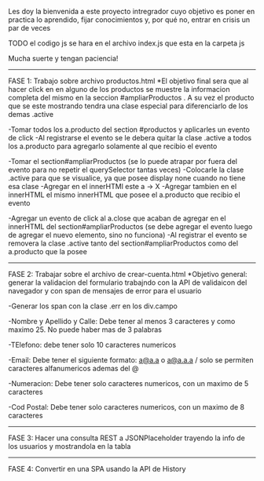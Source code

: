 Les doy la bienvenida a este proyecto intregrador cuyo objetivo es poner en practica lo aprendido, fijar conocimientos y, por qué no, entrar en crisis un par de veces

TODO el codigo js se hara en el archivo index.js que esta en la carpeta js

Mucha suerte y tengan paciencia!

--------------------------------------------------------
FASE 1:
Trabajo sobre archivo productos.html
*El objetivo final sera que al hacer click en en alguno de los productos se muestre la informacion completa del mismo en la seccion #ampliarProductos . A su vez el producto que se este mostrando tendra una clase especial para diferenciarlo de los demas .active

-Tomar todos los a.producto del section #productos y aplicarles un evento de click
-Al registrarse el evento se le debera quitar la clase .active a todos los a.producto para agregarlo solamente al que recibio el evento

-Tomar el section#ampliarProductos (se lo puede atrapar por fuera del evento para no repetir el querySelector tantas veces)
-Colocarle la clase .active para que se visualice, ya que posee display none cuando no tiene esa clase
-Agregar en el innerHTMl este a -> 
	<a class="close" title="Cerrar">X</a>
-Agregar tambien en el innerHTML el mismo innerHTML que posee el a.producto que recibio el evento

-Agregar un evento de click al a.close que acaban de agregar en el innerHTML del section#ampliarProductos (se debe agregar el evento luego de agregar el nuevo elemento, sino no funciona)
-Al registrar el evento se removera la clase .active tanto del section#ampliarProductos como del a.producto que la posee


----------------------------------------------------
FASE 2:
Trabajar sobre el archivo de crear-cuenta.html
*Objetivo general: generar la validacion del formulario trabajndo con la API de validaicon del navegador y con span de mensajes de error para el usuario

-Generar los span con la clase .err en los div.campo

-Nombre y Apellido y Calle: Debe tener al menos 3 caracteres y como maximo 25. No puede haber mas de 3 palabras

-TElefono: debe tener solo 10 caracteres numericos 

-Email: Debe tener el siguiente formato: a@a.a o a@a.a.a / solo se permiten caracteres alfanumericos ademas del @

-Numeracion: Debe tener solo caracteres numericos, con un maximo de 5 caracteres

-Cod Postal: Debe tener solo caracteres numericos, con un maximo de 8 caracteres


----------------------------------------------------------------
FASE 3:
Hacer una consulta REST a JSONPlaceholder trayendo la info de los usuarios y mostrandola en la tabla

--------------------------------------------------------------------
FASE 4:
Convertir en una SPA usando la API de History